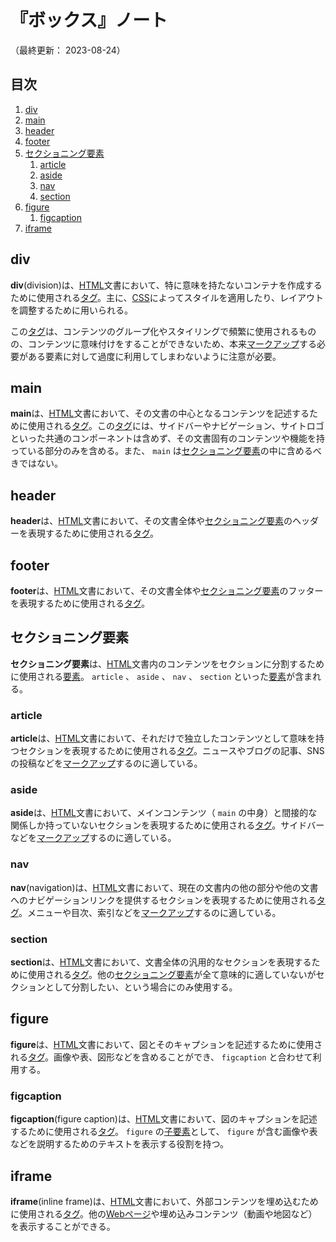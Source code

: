 # 『ボックス』ノート

（最終更新： 2023-08-24）


## 目次

1. [div](#div)
1. [main](#main)
1. [header](#header)
1. [footer](#footer)
1. [セクショニング要素](#セクショニング要素)
	1. [article](#article)
	1. [aside](#aside)
	1. [nav](#nav)
	1. [section](#section)
1. [figure](#figure)
	1. [figcaption](#figcaption)
1. [iframe](#iframe)


## div

**div**(division)は、[HTML](./html.md#html)文書において、特に意味を持たないコンテナを作成するために使用される[タグ](./html.md#タグ)。主に、[CSS](../../../css/_/chapters/css.md#css)によってスタイルを適用したり、レイアウトを調整するために用いられる。

この[タグ](./html.md#タグ)は、コンテンツのグループ化やスタイリングで頻繁に使用されるものの、コンテンツに意味付けをすることができないため、本来[マークアップ](./html.md#マークアップ)する必要がある要素に対して過度に利用してしまわないように注意が必要。


## main

**main**は、[HTML](./html.md#html)文書において、その文書の中心となるコンテンツを記述するために使用される[タグ](./html.md#タグ)。この[タグ](./html.md#タグ)には、サイドバーやナビゲーション、サイトロゴといった共通のコンポーネントは含めず、その文書固有のコンテンツや機能を持っている部分のみを含める。また、 `main` は[セクショニング要素](#セクショニング要素)の中に含めるべきではない。


## header

**header**は、[HTML](./html.md#html)文書において、その文書全体や[セクショニング要素](#セクショニング要素)のヘッダーを表現するために使用される[タグ](./html.md#タグ)。


## footer

**footer**は、[HTML](./html.md#html)文書において、その文書全体や[セクショニング要素](#セクショニング要素)のフッターを表現するために使用される[タグ](./html.md#タグ)。


## セクショニング要素

**セクショニング要素**は、[HTML](./html.md#html)文書内のコンテンツをセクションに分割するために使用される[要素](./html.md#要素)。 `article` 、 `aside` 、 `nav` 、 `section` といった[要素](./html.md#要素)が含まれる。

### article

**article**は、[HTML](./html.md#html)文書において、それだけで独立したコンテンツとして意味を持つセクションを表現するために使用される[タグ](./html.md#タグ)。ニュースやブログの記事、SNSの投稿などを[マークアップ](./html.md#マークアップ)するのに適している。

### aside

**aside**は、[HTML](./html.md#html)文書において、メインコンテンツ（ `main` の中身）と間接的な関係しか持っていないセクションを表現するために使用される[タグ](./html.md#タグ)。サイドバーなどを[マークアップ](./html.md#マークアップ)するのに適している。

### nav

**nav**(navigation)は、[HTML](./html.md#html)文書において、現在の文書内の他の部分や他の文書へのナビゲーションリンクを提供するセクションを表現するために使用される[タグ](./html.md#タグ)。メニューや目次、索引などを[マークアップ](./html.md#マークアップ)するのに適している。

### section

**section**は、[HTML](./html.md#html)文書において、文書全体の汎用的なセクションを表現するために使用される[タグ](./html.md#タグ)。他の[セクショニング要素](#セクショニング要素)が全て意味的に適していないがセクションとして分割したい、という場合にのみ使用する。


## figure

**figure**は、[HTML](./html.md#html)文書において、図とそのキャプションを記述するために使用される[タグ](./html.md#タグ)。画像や表、図形などを含めることができ、 `figcaption` と合わせて利用する。

### figcaption

**figcaption**(figure caption)は、[HTML](./html.md#html)文書において、図のキャプションを記述するために使用される[タグ](./html.md#タグ)。 `figure` の[子要素](./html.md#要素)として、 `figure` が含む画像や表などを説明するためのテキストを表示する役割を持つ。


## iframe

**iframe**(inline frame)は、[HTML](./html.md#html)文書において、外部コンテンツを埋め込むために使用される[タグ](./html.md#タグ)。他の[Webページ](../../../../network/_/chapters/web.md#web)や埋め込みコンテンツ（動画や地図など）を表示することができる。
